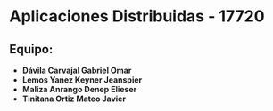 # Aplicaciones Distribuidas - 17720

## Equipo:
- **Dávila Carvajal Gabriel Omar**
- **Lemos Yanez Keyner Jeanspier**
- **Maliza Anrango Denep Elieser**
- **Tinitana Ortiz Mateo Javier**
